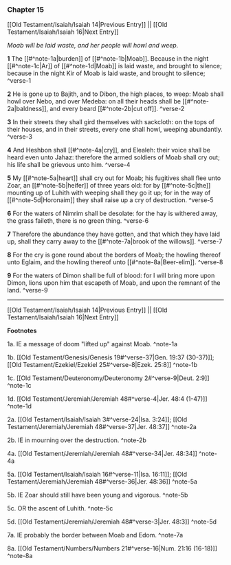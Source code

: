 ### Chapter 15

[[Old Testament/Isaiah/Isaiah 14|Previous Entry]]  ||  [[Old Testament/Isaiah/Isaiah 16|Next Entry]]

*Moab will be laid waste, and her people will howl and weep.*

**1**  The [[#^note-1a|burden]] of [[#^note-1b|Moab]]. Because in the night [[#^note-1c|Ar]] of [[#^note-1d|Moab]] is laid waste, and brought to silence; because in the night Kir of Moab is laid waste, and brought to silence; ^verse-1

**2**  He is gone up to Bajith, and to Dibon, the high places, to weep: Moab shall howl over Nebo, and over Medeba: on all their heads shall be [[#^note-2a|baldness]], and every beard [[#^note-2b|cut off]]. ^verse-2

**3**  In their streets they shall gird themselves with sackcloth: on the tops of their houses, and in their streets, every one shall howl, weeping abundantly. ^verse-3

**4**  And Heshbon shall [[#^note-4a|cry]], and Elealeh: their voice shall be heard even unto Jahaz: therefore the armed soldiers of Moab shall cry out; his life shall be grievous unto him. ^verse-4

**5**  My [[#^note-5a|heart]] shall cry out for Moab; his fugitives shall flee unto Zoar, an [[#^note-5b|heifer]] of three years old: for by [[#^note-5c|the]] mounting up of Luhith with weeping shall they go it up; for in the way of [[#^note-5d|Horonaim]] they shall raise up a cry of destruction. ^verse-5

**6**  For the waters of Nimrim shall be desolate: for the hay is withered away, the grass faileth, there is no green thing. ^verse-6

**7**  Therefore the abundance they have gotten, and that which they have laid up, shall they carry away to the [[#^note-7a|brook of the willows]]. ^verse-7

**8**  For the cry is gone round about the borders of Moab; the howling thereof unto Eglaim, and the howling thereof unto [[#^note-8a|Beer-elim]]. ^verse-8

**9**  For the waters of Dimon shall be full of blood: for I will bring more upon Dimon, lions upon him that escapeth of Moab, and upon the remnant of the land. ^verse-9


---
[[Old Testament/Isaiah/Isaiah 14|Previous Entry]]  ||  [[Old Testament/Isaiah/Isaiah 16|Next Entry]]


**Footnotes**


1a. IE a message of doom "lifted up" against Moab. ^note-1a

1b. [[Old Testament/Genesis/Genesis 19#^verse-37|Gen. 19:37 (30-37)]]; [[Old Testament/Ezekiel/Ezekiel 25#^verse-8|Ezek. 25:8]] ^note-1b

1c. [[Old Testament/Deuteronomy/Deuteronomy 2#^verse-9|Deut. 2:9]] ^note-1c

1d. [[Old Testament/Jeremiah/Jeremiah 48#^verse-4|Jer. 48:4 (1-47)]] ^note-1d

2a. [[Old Testament/Isaiah/Isaiah 3#^verse-24|Isa. 3:24]]; [[Old Testament/Jeremiah/Jeremiah 48#^verse-37|Jer. 48:37]] ^note-2a

2b. IE in mourning over the destruction. ^note-2b

4a. [[Old Testament/Jeremiah/Jeremiah 48#^verse-34|Jer. 48:34]] ^note-4a

5a. [[Old Testament/Isaiah/Isaiah 16#^verse-11|Isa. 16:11]]; [[Old Testament/Jeremiah/Jeremiah 48#^verse-36|Jer. 48:36]] ^note-5a

5b. IE Zoar should still have been young and vigorous. ^note-5b

5c. OR the ascent of Luhith. ^note-5c

5d. [[Old Testament/Jeremiah/Jeremiah 48#^verse-3|Jer. 48:3]] ^note-5d

7a. IE probably the border between Moab and Edom. ^note-7a

8a. [[Old Testament/Numbers/Numbers 21#^verse-16|Num. 21:16 (16-18)]] ^note-8a